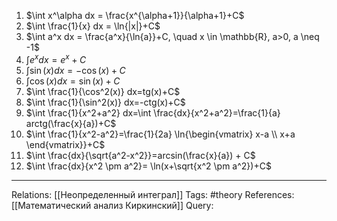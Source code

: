 1. $\int x^\alpha dx = \frac{x^{\alpha+1}}{\alpha+1}+C$
2. $\int \frac{1}{x} dx = \ln{|x|}+C$
3. $\int a^x dx = \frac{a^x}{\ln{a}}+C, \quad x \in \mathbb{R}, a>0, a \neq -1$
4. $\int e^x dx = e^x + C$
5. $\int \sin(x)dx=-\cos(x)+C$
6. $\int \cos(x)dx=\sin(x)+C$
7. $\int \frac{1}{\cos^2(x)} dx=tg(x)+C$
8. $\int \frac{1}{\sin^2(x)} dx=-ctg(x)+C$
9. $\int \frac{1}{x^2+a^2} dx=\int \frac{dx}{x^2+a^2}=\frac{1}{a} arctg(\frac{x}{a})+C$
10. $\int \frac{1}{x^2-a^2}=\frac{1}{2a} \ln{\begin{vmatrix} x-a \\ x+a \end{vmatrix}}+C$
11. $\int \frac{dx}{\sqrt{a^2-x^2}}=arcsin(\frac{x}{a}) + C$
12. $\int \frac{dx}{x^2 \pm a^2}= \ln(x+\sqrt{x^2 \pm a^2})+C$

___
Relations: [[Неопределенный интеграл]] 
Tags: #theory 
References: [[Математический анализ Киркинский]] 
Query: 
